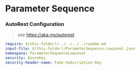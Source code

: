 # Parameter Sequence

### AutoRest Configuration

> see https://aka.ms/autorest

``` yaml
require: $(this-folder)/../../../../readme.md
input-file: $(this-folder)/ParameterSequence-LowLevel.json
namespace: ParameterSequenceLowLevel
security: AzureKey
security-header-name: Fake-Subscription-Key
```
